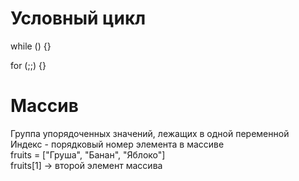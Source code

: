 # Условный цикл
while () {}  

for (;;) {} 

# Массив
Группа упорядоченных значений, лежащих в одной переменной  
Индекс - порядковый номер элемента в массиве  
fruits = ["Груша", "Банан", "Яблоко"]  
fruits[1] -> второй элемент массива  